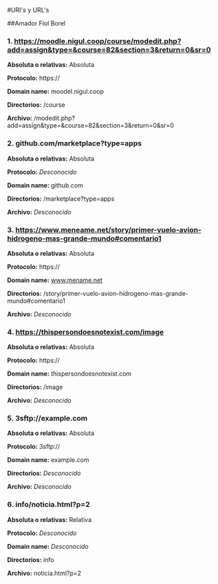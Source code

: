 #URI's y URL's

##Amador Fiol Borel

### 1. https://moodle.nigul.coop/course/modedit.php?add=assign&type=&course=82&section=3&return=0&sr=0

**Absoluta o relativas:** Absoluta

**Protocolo:** https://

**Domain name:** moodel.nigul.coop

**Directorios:** /course

**Archivo:** /modedit.php?add=assign&type=&course=82&section=3&return=0&sr=0

### 2. github.com/marketplace?type=apps

**Absoluta o relativas:** Absoluta

**Protocolo:** *Desconocido*

**Domain name:** github.com

**Directorios:** /marketplace?type=apps

**Archivo:** *Desconocido*

### 3. https://www.meneame.net/story/primer-vuelo-avion-hidrogeno-mas-grande-mundo#comentario1

**Absoluta o relativas:** Absoluta

**Protocolo:** https://

**Domain name:** www.mename.net

**Directorios:** /story/primer-vuelo-avion-hidrogeno-mas-grande-mundo#comentario1

**Archivo:** *Desconocido*

### 4. https://thispersondoesnotexist.com/image

**Absoluta o relativas:** Absoluta

**Protocolo:** https://

**Domain name:** thispersondoesnotexist.com

**Directorios:** /image

**Archivo:** *Desconocido*

### 5. 3sftp://example.com

**Absoluta o relativas:** Absoluta

**Protocolo:** 3sftp://

**Domain name:** example.com

**Directorios:** *Desconocido*

**Archivo:** *Desconocido*

### 6. info/noticia.html?p=2

**Absoluta o relativas:** Relativa

**Protocolo:** *Desconocido*

**Domain name:** *Desconocido*

**Directorios:** info

**Archivo:** noticia.html?p=2
